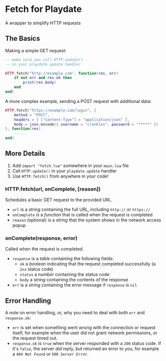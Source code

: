 # Fetch for Playdate

A wrapper to simplify HTTP requests

## The Basics

Making a simple GET request:

```lua
-- make sure you call HTTP.update()
-- in your playdate.update handler

HTTP.fetch("http://example.com", function(res, err)
    if not err and res.ok then
        print(res.body)
    end
end)
```

A more complex example, sending a POST request with additional data:

```lua
HTTP.fetch("https://example.com/login", {
    method = "POST",
    headers = { ["Content-Type"] = "application/json" },
    body = json.encode({ username = "crankles", password = "*****" })
}, function(res)
    -- ...
end)
```

## More Details

1. Add `import "fetch.lua"` somewhere in your `main.lua` file
2. Call `HTTP.update()` in your `playdate.update` handler
3. Use `HTTP.fetch()` from anywhere in your code!

### HTTP.fetch(url, onComplete, \[reason\])

Schedules a basic GET request to the provided URL.

- `url` is a _string_ containing the full URL, including `http://` or `https://`
- `onComplete` is a _function_ that is called when the request is completed
- `reason` (optional) is a _string_ that the system shows in the network access popup

### onComplete(response, error)

Called when the request is completed.

- `response` is a _table_ containing the following fields:
  - `ok` a _boolean_ indicating that the request completed successfully (a `2xx` status code)
  - `status` a _number_ containing the status code
  - `body` a _string_ containing the contents of the response
- `err` is a _string_ containing the error message if `response` is `nil`

## Error Handling

A note on error handling, or, why you need to deal with both `err` and `response.ok`:

- `err` is set when something went wrong with the connection or request itself, for example when the user did not grant network permissions, or the request timed out.
- `response.ok` is `true` when the server responded with a `200` status code. If it's `false`, the server _did_ reply, but returned an error to you, for example a `404 Not Found` or `500 Server Error`.
